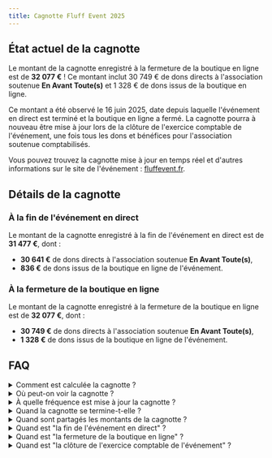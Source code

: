 ```yaml
---
title: Cagnotte Fluff Event 2025
---
```


## État actuel de la cagnotte

Le montant de la cagnotte enregistré à la fermeture de la boutique en ligne est de **32 077 €** !
Ce montant inclut 30 749 € de dons directs à l'association soutenue **En Avant Toute(s)** et 1 328
€ de dons issus de la boutique en ligne.

Ce montant a été observé le 16 juin 2025, date depuis laquelle l'événement en direct est terminé et
la boutique en ligne a fermé. La cagnotte pourra à nouveau être mise à jour lors de la clôture de
l'exercice comptable de l'événement, une fois tous les dons et bénéfices pour l'association
soutenue comptabilisés.

Vous pouvez trouvez la cagnotte mise à jour en temps réel et d'autres informations sur le site de
l'événement : [fluffevent.fr](https://fluffevent.fr).


## Détails de la cagnotte

### À la fin de l'événement en direct

<!-- Cagnotte intermédiaire -->

Le montant de la cagnotte enregistré à la fin de l'événement en direct est de **31 477 €**, dont :
- **30 641 €** de dons directs à l'association soutenue **En Avant Toute(s)**,
- **836 €** de dons issus de la boutique en ligne de l'événement.

### À la fermeture de la boutique en ligne

<!-- Cagnotte finale -->

Le montant de la cagnotte enregistré à la fermeture de la boutique en ligne est de **32 077 €**,
dont :
- **30 749 €** de dons directs à l'association soutenue **En Avant Toute(s)**,
- **1 328 €** de dons issus de la boutique en ligne de l'événement.

<!-- ### À la clôture de l'exercice comptable de l'événement -->

<!-- Cagnotte réelle -->


## FAQ

<details>
<summary>Comment est calculée la cagnotte ?</summary>

La cagnotte est calculée à partir des dons directs effectués sur **Streamlabs Charity** pendant
l'événement, ainsi que des dons issus des achats sur la **boutique en ligne** de l'événement.

</details>

<details>
<summary>Où peut-on voir la cagnotte ?</summary>

Le montant de la cagnotte est affiché en quasi temps réel **sur le site de l'événement**
([fluffevent.fr](https://fluffevent.fr)). Pendant l'événement en direct, il est également affiché
dans le flux vidéo des chaînes Twitch des participants en diffusion !

</details>

<details>
<summary>À quelle fréquence est mise à jour la cagnotte ?</summary>

La cagnotte est mise à jour en **quasi temps réel**. Elle est la somme de deux compteurs :

- celui des dons directs, mis à jour en **temps réel**,
- celui des dons issus des achats, mis à jour toutes les **15 à 30 minutes**.

</details>

<details>
<summary>Quand la cagnotte se termine-t-elle ?</summary>

La cagnotte de l'événement se termine officiellement **à la fermeture de la boutique en ligne**,
une fois tous les dons directs et issus de la boutique comptabilisés.

Néanmoins, une cagnotte réelle est calculée plus tard, à la clôture de l'exercice comptable de
l'événement. Celle-ci inclut également tous les dons, ainsi que les bénéfices exceptionnels
comptabilisés après la fin des livraisons de la boutique en ligne qui seront reversés à
l'association soutenue **En Avant Toute(s)**.

</details>

<details>
<summary>Quand sont partagés les montants de la cagnotte ?</summary>

Les montants de la cagnotte sont observés et partagés à ces moments clés :
- Pendant l'événement en direct, pour célébrer des palliers significatifs atteints.
- À la fin de l'événement en direct.
- À la fermeture de la boutique en ligne.
- À la clôture de l'exercice comptable de l'événement.

Le partage de ces montants est effectué sur les réseaux sociaux de l'événement pour engager la
communauté et les informer des progrès de la cagnotte.

</details>

<details>
<summary>Quand est "la fin de l'événement en direct" ?</summary>

La fin de l'événement en direct a été fixée au **2 juin 2025 à 0:30 (UTC+2)**.

Le montant observé à ce moment là inclut :
- les dons directs sur Streamlabs Charity,
- les dons issus de la boutique en ligne jusqu'à cette date et heure.

</details>

<details>
<summary>Quand est "la fermeture de la boutique en ligne" ?</summary>

La fermeture de la boutique en ligne a été fixée au **16 juin 2025 à 13:00 (UTC+2)**.

Le montant observé à ce moment là inclut :
- les dons directs sur Streamlabs Charity,
- les dons issus de la boutique en ligne jusqu'à cette date et heure.

</details>

<details>
<summary>Quand est "la clôture de l'exercice comptable de l'événement" ?</summary>

La clôture de l'exercice comptable de l'événement sera fixée lorsque toutes les livraisons de la
boutique en ligne seront effectuées.

Le montant observé à ce moment là inclut :
- les dons directs sur Streamlabs Charity,
- les dons issus de la boutique en ligne jusqu'à cette date et heure,
- les bénéfices exceptionnels de la boutique en ligne.

</details>
